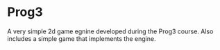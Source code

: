 Prog3
=====

A very simple 2d game egnine developed during the Prog3 course. Also includes a simple game that implements the engine.

